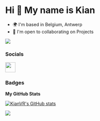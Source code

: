 Hi 👋 My name is Kian
=====================

* 🌍  I'm based in Belgium, Antwerp
* 🤝  I'm open to collaborating on Projects

<a href="https://www.github.com/KianVR" target="_blank" rel="noreferrer"><img
src="https://img.shields.io/github/followers/KianVR?logo=github&style=for-the-badge&color=6366f1&labelColor=1c1917" /></a>
### Socials
<a href="https://www.github.com/KianVR" target="_blank" rel="noreferrer"> <picture> <source media="(prefers-color-scheme: dark)" srcset="https://raw.githubusercontent.com/danielcranney/readme-generator/main/public/icons/socials/github-dark.svg" /> <source media="(prefers-color-scheme: light)" srcset="https://raw.githubusercontent.com/danielcranney/readme-generator/main/public/icons/socials/github.svg" /> <img src="https://raw.githubusercontent.com/danielcranney/readme-generator/main/public/icons/socials/github.svg" width="32" height="32" /> </picture> </a></p>

### Badges

<b>My GitHub Stats</b>

<a href="http://www.github.com/KianVR"><img src="https://github-readme-stats.vercel.app/api?username=KianVR&show_icons=true&hide=&count_private=true&title_color=6366f1&text_color=ffffff&icon_color=6366f1&bg_color=1c1917&hide_border=true&show_icons=true" alt="KianVR's GitHub stats" /></a>

<a href="http://www.github.com/KianVR"><img src="https://github-readme-streak-stats.herokuapp.com/?user=KianVR&stroke=ffffff&background=1c1917&ring=6366f1&fire=6366f1&currStreakNum=ffffff&currStreakLabel=6366f1&sideNums=ffffff&sideLabels=ffffff&dates=ffffff&hide_border=true" /></a>

